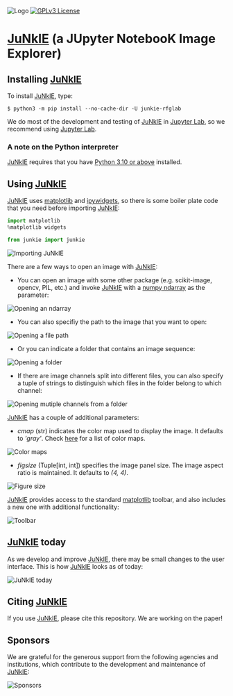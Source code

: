 ![Logo](./docs/junkie_logo_100x100.png)
[![GPLv3 License](https://img.shields.io/badge/License-GPL%20v3-yellow.svg)](https://opensource.org/licenses/GPL-3.0)

# [JuNkIE](https://bitbucket.org/rfg_lab/junkie/src/master/) (a JUpyter NotebooK Image Explorer)

## Installing [JuNkIE](https://bitbucket.org/rfg_lab/junkie/src/master/)

To install [JuNkIE](https://bitbucket.org/rfg_lab/junkie/src/master/), type:  

    $ python3 -m pip install --no-cache-dir -U junkie-rfglab

We do most of the development and testing of [JuNkIE](https://bitbucket.org/rfg_lab/junkie/src/master/) in [Jupyter Lab](https://jupyter.org/install), so we recommend using [Jupyter Lab](https://jupyter.org/install). 

### A note on the Python interpreter

[JuNkIE](https://bitbucket.org/rfg_lab/junkie/src/master/) requires that you
have [Python 3.10 or above](https://www.python.org/downloads/) installed.

## Using [JuNkIE](https://bitbucket.org/rfg_lab/junkie/src/master/)

[JuNkIE](https://bitbucket.org/rfg_lab/junkie/src/master/) uses [matplotlib](https://matplotlib.org/) and [ipywidgets](https://ipywidgets.readthedocs.io/en/stable/), so there is some boiler plate code that you need before importing [JuNkIE](https://bitbucket.org/rfg_lab/junkie/src/master/):

```python
import matplotlib
%matplotlib widgets

from junkie import junkie
```

![Importing JuNkIE](./docs/import_junkie.gif)

There are a few ways to open an image with [JuNkIE](https://bitbucket.org/rfg_lab/junkie/src/master/):

- You can open an image with some other package (e.g. scikit-image, opencv, PIL, etc.) and invoke [JuNkIE](https://bitbucket.org/rfg_lab/junkie/src/master/) with a [numpy ndarray](https://numpy.org/doc/stable/reference/generated/numpy.ndarray.html) as the parameter:

![Opening an ndarray](./docs/open_ndarray.gif)

- You can also specifiy the path to the image that you want to open:

![Opening a file path](./docs/open_file.gif)

- Or you can indicate a folder that contains an image sequence:

![Opening a folder](./docs/open_folder.gif)

- If there are image channels split into different files, you can also specify a tuple of strings to distinguish which files in the folder belong to which channel:

![Opening mutiple channels from a folder](./docs/open_folder_multichannel.gif)

[JuNkIE](https://bitbucket.org/rfg_lab/junkie/src/master/) has a couple of additional parameters:

- *cmap* (str) indicates the color map used to display the image. It defaults to *'gray'*. Check [here](https://matplotlib.org/stable/tutorials/colors/colormaps.html) for a list of color maps.

![Color maps](./docs/colormaps.gif)

- *figsize* (Tuple[int, int]) specifies the image panel size. The image aspect ratio is maintained. It defaults to *(4, 4)*.

![Figure size](./docs/figsize.gif)

[JuNkIE](https://bitbucket.org/rfg_lab/junkie/src/master/) provides access to the standard [matplotlib](https://matplotlib.org/) toolbar, and also includes a new one with additional functionality:

![Toolbar](./docs/toolbar.gif)

## [JuNkIE](https://bitbucket.org/rfg_lab/junkie/src/master/) today

As we develop and improve [JuNkIE](https://bitbucket.org/rfg_lab/junkie/src/master/), there may be small changes to the user interface. This is how [JuNkIE](https://bitbucket.org/rfg_lab/junkie/src/master/) looks as of today:

![JuNkIE today](./docs/junkie_today.gif)

## Citing [JuNkIE](https://bitbucket.org/rfg_lab/junkie/src/master/)

If you use [JuNkIE](https://bitbucket.org/rfg_lab/junkie/src/master/), please cite this repository. We are working on the paper!

## Sponsors

We are grateful for the generous support from the following agencies and institutions, which contribute to the
development and maintenance of [JuNkIE](https://bitbucket.org/rfg_lab/junkie/src/master/):

![Sponsors](./docs/sponsors.png)